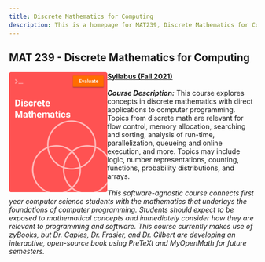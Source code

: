 ```yaml
---
title: Discrete Mathematics for Computing
description: This is a homepage for MAT239, Discrete Mathematics for Computing, at Southern New Hampshire University. The purpose of this course is to connect concepts from discrete mathematics to their applications in computer programming. Topics covered include base conversion, logic and boolean algebra for programmatic flow control, counting and algorithmic complexity, and more.
---
```


## MAT 239 - Discrete Mathematics for Computing

<img src="/SiteFiles/Discrete-Math.jpg" align="left" width=200>[**Syllabus (Fall 2021)**](https://drive.google.com/file/d/15zuzfaHY032LZUPD6kQiDpJEptug_lIk/view?usp=sharing)<br/>
<br/>
***Course Description:*** This course explores concepts in discrete mathematics with direct applications to computer
programming. Topics from discrete math are relevant for flow control, memory allocation, searching and sorting, 
analysis of run-time, parallelization, queueing and online execution, and more. Topics may include logic, number 
representations, counting, functions, probability distributions, and arrays.<br/>
<br/>
*This software-agnostic course connects first year computer science students with the mathematics that underlays
the foundations of computer programming. Students should expect to be exposed to mathematical concepts and 
immediately consider how they are relevant to programming and software. This course currently makes use of
zyBooks, but Dr. Caples, Dr. Frasier, and Dr. Gilbert are developing an interactive, open-source book using 
PreTeXt and MyOpenMath for future semesters.*<br/>
<br/><br/>
